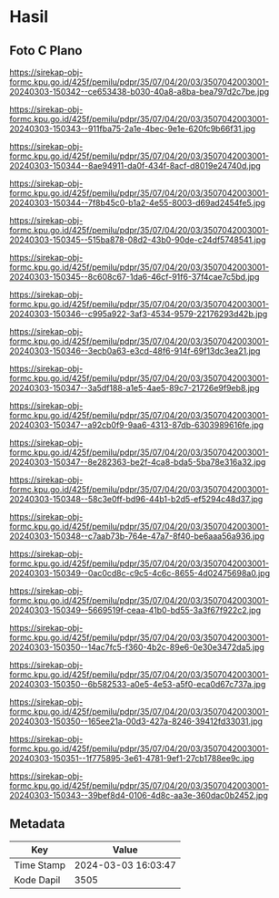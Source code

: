 # Hasil

## Foto C Plano

https://sirekap-obj-formc.kpu.go.id/425f/pemilu/pdpr/35/07/04/20/03/3507042003001-20240303-150342--ce653438-b030-40a8-a8ba-bea797d2c7be.jpg

https://sirekap-obj-formc.kpu.go.id/425f/pemilu/pdpr/35/07/04/20/03/3507042003001-20240303-150343--911fba75-2a1e-4bec-9e1e-620fc9b66f31.jpg

https://sirekap-obj-formc.kpu.go.id/425f/pemilu/pdpr/35/07/04/20/03/3507042003001-20240303-150344--8ae94911-da0f-434f-8acf-d8019e24740d.jpg

https://sirekap-obj-formc.kpu.go.id/425f/pemilu/pdpr/35/07/04/20/03/3507042003001-20240303-150344--7f8b45c0-b1a2-4e55-8003-d69ad2454fe5.jpg

https://sirekap-obj-formc.kpu.go.id/425f/pemilu/pdpr/35/07/04/20/03/3507042003001-20240303-150345--515ba878-08d2-43b0-90de-c24df5748541.jpg

https://sirekap-obj-formc.kpu.go.id/425f/pemilu/pdpr/35/07/04/20/03/3507042003001-20240303-150345--8c608c67-1da6-46cf-91f6-37f4cae7c5bd.jpg

https://sirekap-obj-formc.kpu.go.id/425f/pemilu/pdpr/35/07/04/20/03/3507042003001-20240303-150346--c995a922-3af3-4534-9579-22176293d42b.jpg

https://sirekap-obj-formc.kpu.go.id/425f/pemilu/pdpr/35/07/04/20/03/3507042003001-20240303-150346--3ecb0a63-e3cd-48f6-914f-69f13dc3ea21.jpg

https://sirekap-obj-formc.kpu.go.id/425f/pemilu/pdpr/35/07/04/20/03/3507042003001-20240303-150347--3a5df188-a1e5-4ae5-89c7-21726e9f9eb8.jpg

https://sirekap-obj-formc.kpu.go.id/425f/pemilu/pdpr/35/07/04/20/03/3507042003001-20240303-150347--a92cb0f9-9aa6-4313-87db-6303989616fe.jpg

https://sirekap-obj-formc.kpu.go.id/425f/pemilu/pdpr/35/07/04/20/03/3507042003001-20240303-150347--8e282363-be2f-4ca8-bda5-5ba78e316a32.jpg

https://sirekap-obj-formc.kpu.go.id/425f/pemilu/pdpr/35/07/04/20/03/3507042003001-20240303-150348--58c3e0ff-bd96-44b1-b2d5-ef5294c48d37.jpg

https://sirekap-obj-formc.kpu.go.id/425f/pemilu/pdpr/35/07/04/20/03/3507042003001-20240303-150348--c7aab73b-764e-47a7-8f40-be6aaa56a936.jpg

https://sirekap-obj-formc.kpu.go.id/425f/pemilu/pdpr/35/07/04/20/03/3507042003001-20240303-150349--0ac0cd8c-c9c5-4c6c-8655-4d02475698a0.jpg

https://sirekap-obj-formc.kpu.go.id/425f/pemilu/pdpr/35/07/04/20/03/3507042003001-20240303-150349--5669519f-ceaa-41b0-bd55-3a3f67f922c2.jpg

https://sirekap-obj-formc.kpu.go.id/425f/pemilu/pdpr/35/07/04/20/03/3507042003001-20240303-150350--14ac7fc5-f360-4b2c-89e6-0e30e3472da5.jpg

https://sirekap-obj-formc.kpu.go.id/425f/pemilu/pdpr/35/07/04/20/03/3507042003001-20240303-150350--6b582533-a0e5-4e53-a5f0-eca0d67c737a.jpg

https://sirekap-obj-formc.kpu.go.id/425f/pemilu/pdpr/35/07/04/20/03/3507042003001-20240303-150350--165ee21a-00d3-427a-8246-39412fd33031.jpg

https://sirekap-obj-formc.kpu.go.id/425f/pemilu/pdpr/35/07/04/20/03/3507042003001-20240303-150351--1f775895-3e61-4781-9ef1-27cb1788ee9c.jpg

https://sirekap-obj-formc.kpu.go.id/425f/pemilu/pdpr/35/07/04/20/03/3507042003001-20240303-150343--39bef8d4-0106-4d8c-aa3e-360dac0b2452.jpg


## Metadata

| Key        | Value               |
| ---------- | ------------------- |
| Time Stamp | 2024-03-03 16:03:47 |
| Kode Dapil | 3505                |



